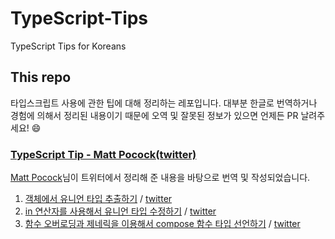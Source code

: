 # TypeScript-Tips

TypeScript Tips for Koreans

## This repo

타입스크립트 사용에 관한 팁에 대해 정리하는 레포입니다.
대부분 한글로 번역하거나 경험에 의해서 정리된 내용이기 때문에 오역 및 잘못된 정보가 있으면 언제든 PR 날려주세요! :smile:

### [TypeScript Tip - Matt Pocock(twitter)](https://twitter.com/mpocock1)

[Matt Pocock](https://twitter.com/mpocock1)님이 트위터에서 정리해 준 내용을 바탕으로 번역 및 작성되었습니다.

1. [객체에서 유니언 타입 추출하기](./docs/twitter/matt-pocock/1.how_to_derive_a_union_type_from_an_object.md) / [twitter](https://twitter.com/mpocock1/status/1497262298368409605)
2. [in 연산자를 사용해서 유니언 타입 수정하기](./docs/twitter/matt-pocock/2.transform_a_union_to_another_union_using_in.md) / [twitter](https://twitter.com/mpocock1/status/1498284926621396992?s=20&t=oez-3xavZMDYePJp5sVHEw)
3. [함수 오버로딩과 제네릭을 이용해서 compose 함수 타입 선언하기](./docs/twitter/matt-pocock/4.Function_overloads_with_%20generics.md) / [twitter](https://twitter.com/mpocock1/status/1499730377337827336?s=20&t=CRwo0bNh33vEkVnUSNVcIA)

